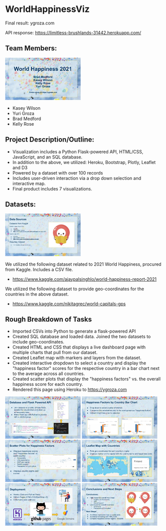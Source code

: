# WorldHappinessViz
Final result: ygroza.com

API response: https://limitless-brushlands-31442.herokuapp.com/

## Team Members:
<img src="PresentationImg/slide1.jpg" width=48%>

* Kasey Wilson
* Yuri Groza
* Brad Medford
* Kelly Rose 

## Project Description/Outline:

* Visualization includes a Python Flask-powered API, HTML/CSS, JavaScript, and an SQL database. 
* In addition to the above, we utilized: Heroku, Bootstrap, Plotly, Leaflet and D3
* Powered by a dataset with over 100 records
* Includes user-driven interaction via a drop down selection and interactive map.
* Final product includes 7 visualizations. 

## Datasets:
<img src="PresentationImg/slide2.jpg" width=48%>

We utilized the following dataset related to 2021 World Happiness, procured from Kaggle. Includes a CSV file. 
* https://www.kaggle.com/ajaypalsinghlo/world-happiness-report-2021

We utilized the following dataset to provide geo-coordinates for the countries in the above dataset.
* https://www.kaggle.com/nikitagrec/world-capitals-gps 

## Rough Breakdown of Tasks
* Imported CSVs into Python to generate a flask-powered API
* Created SQL database and loaded data. Joined the two datasets to include geo-coordinates. 
* Created HTML and CSS that displays a live dashboard page with multiple charts that pull from our dataset. 
* Created Leaflet map with markers and layers from the dataset. 
* Created interactive dropdown to select a country and display the "happiness factor" scores for the respective country in a bar chart next to the average across all countries. 
* Created scatter plots that display the "happiness factors" vs. the overall happiness score for each country. 
* Rendered this page using Heroku to https://ygroza.com 

<img src="PresentationImg/slide3.jpg" width=48%> <img src="PresentationImg/slide4.jpg" width=48%>
<img src="PresentationImg/slide5.jpg" width=48%> <img src="PresentationImg/slide6.jpg" width=48%>
<img src="PresentationImg/slide7.jpg" width=48%> <img src="PresentationImg/slide8.jpg" width=48%>
